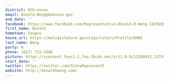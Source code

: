 ```yaml
---
district: 9th-essex
email: Donald.Wong@mahouse.gov
end_date: ''
facebook: https://www.facebook.com/Representative-Donald-H-Wong-142928589091517/
first_name: Donald
hometown: Saugus
house_url: https://malegislature.gov/Legislators/Profile/DHW1
last_name: Wong
party: R
phone: (617) 722-2488
picture: https://scontent.fnyc1-1.fna.fbcdn.net/v/t1.0-9/13100933_1175920042459028_8278380031243594171_n.jpg?_nc_cat=103&_nc_ht=scontent.fnyc1-1.fna&oh=6d45f57510947146f3198a57762a673a&oe=5C98C138
start_date: ''
twitter: https://twitter.com/StateRepresent5
website: http://donaldhwong.com/
---
```

